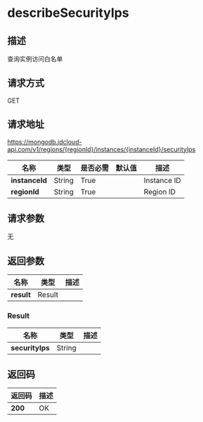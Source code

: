 # describeSecurityIps


## 描述
查询实例访问白名单

## 请求方式
GET

## 请求地址
https://mongodb.jdcloud-api.com/v1/regions/{regionId}/instances/{instanceId}/securityIps

|名称|类型|是否必需|默认值|描述|
|---|---|---|---|---|
|**instanceId**|String|True| |Instance ID|
|**regionId**|String|True| |Region ID|

## 请求参数
无


## 返回参数
|名称|类型|描述|
|---|---|---|
|**result**|Result| |


### Result
|名称|类型|描述|
|---|---|---|
|**securityIps**|String| |

## 返回码
|返回码|描述|
|---|---|
|**200**|OK|
